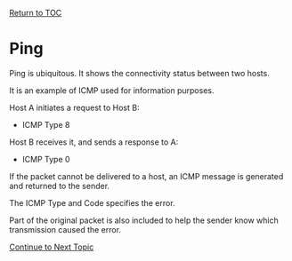 <a href="https://github.com/CyberTrainingUSAF/08-Network-Programming/blob/master/00-Table-of-Contents.md" > Return to TOC </a>

# Ping

Ping is ubiquitous. It shows the connectivity status between two hosts.

It is an example of ICMP used for information purposes.

Host A initiates a request to Host B:

* ICMP Type 8

Host B receives it, and sends a response to A:

* ICMP Type 0

If the packet cannot be delivered to a host, an ICMP message is generated and returned to the sender.

The ICMP Type and Code specifies the error.

Part of the original packet is also included to help the sender know which transmission caused the error.

<a href="https://github.com/CyberTrainingUSAF/08-Network-Programming/blob/master/00-Table-of-Contents.md" > Continue to Next Topic </a>

